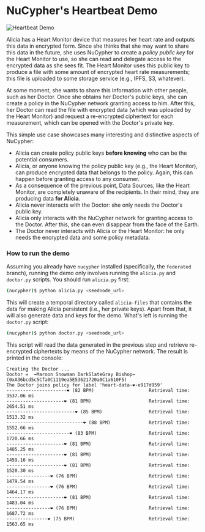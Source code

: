 # NuCypher's Heartbeat Demo

![Heartbeat Demo](https://user-images.githubusercontent.com/2564234/49080419-dda35680-f243-11e8-90d7-6f649d80e03d.png)

Alicia has a Heart Monitor device that measures her heart rate and outputs this data in encrypted form. Since she thinks that she may want to share this data in the future, she uses NuCypher to create a _policy public key_ for the Heart Monitor to use, so she can read and delegate access to the encrypted data as she sees fit. The Heart Monitor uses this public key to produce a file with some amount of encrypted heart rate measurements; this file is uploaded to some storage service (e.g., IPFS, S3, whatever).

At some moment, she wants to share this information with other people, such as her Doctor. Once she obtains her Doctor's public keys, she can create a policy in the NuCypher network granting access to him. After this, her Doctor can read the file with encrypted data (which was uploaded by the Heart Monitor) and request a re-encrypted ciphertext for each measurement, which can be opened with the Doctor's private key.

This simple use case showcases many interesting and distinctive aspects of NuCypher:
  - Alicia can create policy public keys **before knowing** who can be the potential consumers.
  - Alicia, or anyone knowing the policy public key (e.g., the Heart Monitor), can produce encrypted data that belongs to the policy. Again, this can happen before granting access to any consumer.
  - As a consequence of the previous point, Data Sources, like the Heart Monitor, are completely unaware of the recipients. In their mind, they are producing data **for Alicia**.
  - Alicia never interacts with the Doctor: she only needs the Doctor's public key.
  - Alicia only interacts with the NuCypher network for granting access to the Doctor. After this, she can even disappear from the face of the Earth.
  - The Doctor never interacts with Alicia or the Heart Monitor: he only needs the encrypted data and some policy metadata.

### How to run the demo
Assuming you already have `nucypher` installed (specifically, the `federated` branch), running the demo only involves running the `alicia.py` and `doctor.py` scripts. You should run `alicia.py` first:

```sh
(nucypher)$ python alicia.py <seednode_url>
```
This will create a temporal directory called `alicia-files` that contains the data for making Alicia persistent (i.e., her private keys). Apart from that, it will also generate data and keys for the demo. What's left is running the `doctor.py` script:

```sh
(nucypher)$ python doctor.py <seednode_url>
```
This script will read the data generated in the previous step and retrieve re-encrypted ciphertexts by means of the NuCypher network. The result is printed in the console:

```
Creating the Doctor ...
Doctor =  ⇀Maroon Snowman DarkSlateGray Bishop↽ (0xA36bcd5c5Cfa0C1119ea5E53621720a0C1a610F5)
The Doctor joins policy for label 'heart-data-❤️-e917d959'
----------------------❤︎ (82 BPM)                    Retrieval time:  3537.06 ms
---------------------❤︎ (81 BPM)                     Retrieval time:  2654.51 ms
-------------------------❤︎ (85 BPM)                 Retrieval time:  1513.32 ms
----------------------------❤︎ (88 BPM)              Retrieval time:  1552.66 ms
-----------------------❤︎ (83 BPM)                   Retrieval time:  1720.66 ms
---------------------❤︎ (81 BPM)                     Retrieval time:  1485.25 ms
---------------------❤︎ (81 BPM)                     Retrieval time:  1459.16 ms
---------------------❤︎ (81 BPM)                     Retrieval time:  1520.30 ms
----------------❤︎ (76 BPM)                          Retrieval time:  1479.54 ms
----------------❤︎ (76 BPM)                          Retrieval time:  1464.17 ms
---------------------❤︎ (81 BPM)                     Retrieval time:  1483.04 ms
----------------❤︎ (76 BPM)                          Retrieval time:  1687.72 ms
---------------❤︎ (75 BPM)                           Retrieval time:  1563.65 ms
```
